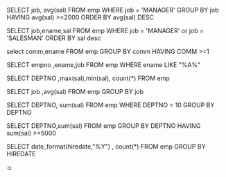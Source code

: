 SELECT job, avg(sal) FROM emp
WHERE job = 'MANAGER'
GROUP BY job
HAVING avg(sal) >=2000
ORDER BY avg(sal) DESC


SELECT job,ename,sal FROM emp WHERE job = 'MANAGER' or job = 'SALESMAN'  ORDER BY sal desc

select comm,ename FROM emp GROUP BY comm HAVING COMM >=1

SELECT empno ,ename,job FROM emp WHERE ename LIKE "%A%"

SELECT DEPTNO  ,max(sal),min(sal), count(*) FROM emp

SELECT job ,avg(sal)  FROM emp GROUP BY job

SELECT DEPTNO, sum(sal) FROM emp WHERE DEPTNO = 10 GROUP BY DEPTNO

SELECT DEPTNO,sum(sal) FROM emp  GROUP BY DEPTNO HAVING sum(sal) >=5000

SELECT date_format(hiredate,"%Y") , count(*) FROM emp GROUP BY HIREDATE

ㅇ